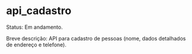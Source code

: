 # api_cadastro

Status: Em andamento.

Breve descrição: API para cadastro de pessoas (nome, dados detalhados de endereço e telefone).
